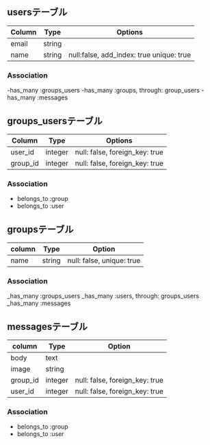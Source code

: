 
## usersテーブル

|Column|Type|Options|
|------|----|-------|
|email|string||null: false, add_index: true|
|name|string|null:false, add_index: true unique: true|

### Association
-has_many :groups_users
-has_many :groups, through: group_users
-has_many :messages 

## groups_usersテーブル

|Column|Type|Options|
|------|----|-------|
|user_id|integer|null: false, foreign_key: true|
|group_id|integer|null: false, foreign_key: true|

### Association
- belongs_to :group
- belongs_to :user

## groupsテーブル

|column|Type|Option|
|------|----|------|
|name|string|null: false, unique: true|

### Association
_has_many :groups_users
_has_many :users, through: groups_users
_has_many :messages



## messagesテーブル
|column|Type|Option|
|------|----|------|
|body|text|
|image|string|
|group_id|integer|null: false, foreign_key: true|
|user_id|integer|null: false, foreign_key: true|

### Association
- belongs_to :group
- belongs_to :user
